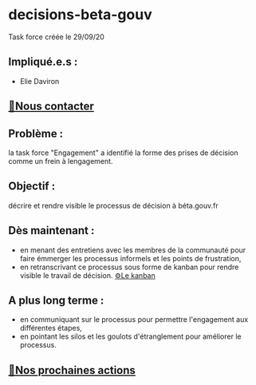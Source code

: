 # decisions-beta-gouv

Task force créée le 29/09/20

## Impliqué.e.s :
- Elie Daviron

## [📠Nous contacter](https://startups-detat.slack.com/archives/C01BZ6C5X1P)

## Problème : 

la task force "Engagement" a identifié la forme des prises de décision comme un frein à lengagement.

## Objectif :

décrire et rendre visible le processus de décision à béta.gouv.fr

## Dès maintenant : 

- en menant des entretiens avec les membres de la communauté pour faire émmerger les processus informels et les points de frustration,
- en retranscrivant ce processus sous forme de kanban pour rendre visible le travail de décision. [⚙️Le kanban](https://trello.com/b/EscV8Zo6/betagouvfr-d%C3%A9cisions)

## A plus long terme : 

- en communiquant sur le processus pour permettre l'engagement aux différentes étapes,
- en pointant les silos et les goulots d'étranglement pour améliorer le processus.

## [🔎Nos prochaines actions](https://github.com/edacook/decisions-beta-gouv/projects/1)
